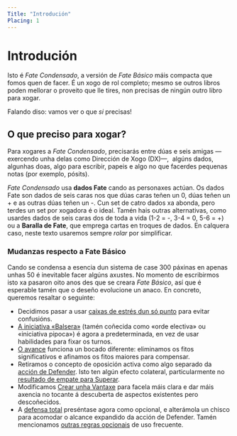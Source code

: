 ```yaml
---
Title: "Introdución"
Placing: 1
---
```


# Introdución

Isto é _Fate Condensado_, a versión de _Fate Básico_ máis compacta que fomos quen de facer. É un xogo de rol completo; mesmo se outros libros poden mellorar o proveito que lle tires, non precisas de ningún outro libro para xogar.

Falando diso: vamos ver o que _si_ precisas!

## O que preciso para xogar?

Para xogares a _Fate Condensado_, precisarás entre dúas e seis amigas —exercendo unha delas como Dirección de Xogo (DX)—,  algúns dados, algunhas doas, algo para escribir, papeis e algo no que facerdes pequenas notas (por exemplo, pósits).

_Fate Condensado_ usa **dados Fate** cando as personaxes actúan. Os dados Fate son dados de seis caras nos que dúas caras teñen un <fate>0</fate>, dúas teñen un <fate>+</fate> e as outras dúas teñen un <fate>-</fate>. Cun set de catro dados xa abonda, pero terdes un set por xogadora é o ideal. Tamén hais outras alternativas, como usardes dados de seis caras dos de toda a vida (1-2 = <fate>-</fate>, 3-4 = <fate>0</fate>, 5-6 = <fate>+</fate>) ou a **Baralla de Fate**, que emprega cartas en troques de dados. En calquera caso, neste texto usaremos sempre *rolar* por simplificar.

### Mudanzas respecto a Fate Básico

Cando se condensa a esencia dun sistema de case 300 páxinas en apenas unhas 50 é inevitable facer algúns axustes. No momento de escribirmos isto xa pasaron oito anos des que se creara _Fate Básico_, así que é esperable tamén que o deseño evolucione un anaco. En concreto, queremos resaltar o seguinte:

* Decidimos pasar a usar [caixas de estrés dun só punto](/fate-condensado/desafios-conflitos-e-competicions#recibir-dano) para evitar confusións.
* [A iniciativa «Balsera»](/fate-condensado/desafios-conflitos-e-competicions#orde-dos-turnos) (tamén coñecida como «orde electiva» ou «iniciativa pipoca») é agora a predeterminada, en vez de usar habilidades para fixar os turnos.
* [O avance](/fate-condensado/avance) funciona un bocado diferente: eliminamos os fitos significativos e afinamos os fitos maiores para compensar.
* Retiramos o concepto de oposición activa como algo separado da [acción de Defender](/fate-condensado/accions-e-roladas#defender). Isto ten algún efecto colateral, particularmente no [resultado de empate para Superar](/fate-condensado/accions-e-roladas#superar).
* Modificamos [Crear unha Vantaxe](/fate-condensado/accions-e-roladas#crear-unha-vantaxe) para facela máis clara e dar máis axencia no tocante á descuberta de aspectos existentes pero descoñecidos.
* A [defensa total](/fate-condensado/regras-opcionais#defensa-total) preséntase agora como opcional, e alterámola un chisco para acomodar o alcance expandido da acción de Defender. Tamén mencionamos [outras regras opcionais](/fate-condensado/regras-opcionais) de uso frecuente.
